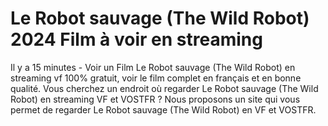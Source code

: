 # Le Robot sauvage (The Wild Robot) 2024 Film à voir en streaming

Il y a 15 minutes - Voir un Film Le Robot sauvage (The Wild Robot) en streaming vf 100% gratuit, voir le film complet en français et en bonne qualité. Vous cherchez un endroit où regarder Le Robot sauvage (The Wild Robot) en streaming VF et VOSTFR ? Nous proposons un site qui vous permet de regarder Le Robot sauvage (The Wild Robot) en VF et VOSTFR.
